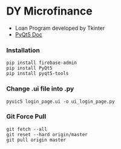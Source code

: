 # DY Microfinance
- Loan Program developed by Tkinter
- [PyQt5 Doc](https://wikidocs.net/21849)

### Installation
```
pip install firebase-admin
pip install PyQt5
pip install pyqt5-tools
```

### Change .ui file into .py
```
pyuic5 login_page.ui -o ui_login_page.py
```

### Git Force Pull
```
git fetch --all
git reset --hard origin/master
git pull origin master
```

